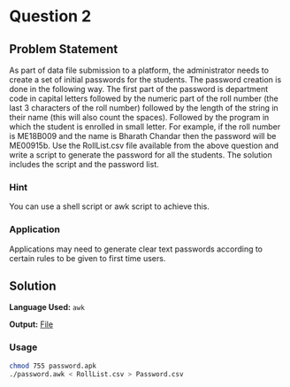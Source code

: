 # Question 2


## Problem Statement
As part of data file submission to a platform, the administrator needs to create a set of initial passwords for the students. The password creation is done in the following way. The first part of the password is department code in capital letters followed by the numeric part
of the roll number (the last 3 characters of the roll number) followed by the length of the string in their name (this will also count the spaces). Followed by the program in which the student is enrolled in small letter. For example, if the roll number is ME18B009 and the name is Bharath Chandar then the password will be ME00915b. Use the RollList.csv file available from the above question and write a script to generate the password for all the students. The solution includes the script and the password list.

### Hint 
You can use a shell script or awk script to achieve this.

### Application
Applications may need to generate clear text passwords according to certain rules to be given to first time users.


## Solution

**Language Used:** `awk`

**Output:** [File](Password.csv)

### Usage
```bash
chmod 755 password.apk
./password.awk < RollList.csv > Password.csv
```